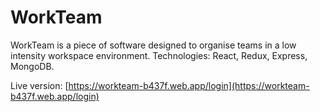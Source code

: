 # WorkTeam

WorkTeam is a piece of software designed to organise teams in a low intensity
workspace environment. Technologies: React, Redux, Express, MongoDB.

Live version: [https://workteam-b437f.web.app/login](https://workteam-b437f.web.app/login)
